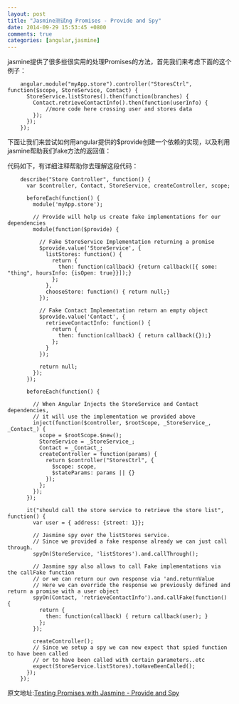 ```yaml
---
layout: post
title: "Jasmine测试ng Promises - Provide and Spy"
date: 2014-09-29 15:53:45 +0800
comments: true
categories: [angular,jasmine]
---
```

jasmine提供了很多些很实用的处理Promises的方法，首先我们来考虑下面的这个例子：

		angular.module("myApp.store").controller("StoresCtrl", function($scope, StoreService, Contact) {
		  StoreService.listStores().then(function(branches) {
		    Contact.retrieveContactInfo().then(function(userInfo) {
		        //more code here crossing user and stores data
		    });  
		  });
		});

下面让我们来尝试如何用angular提供的$provide创建一个依赖的实现，以及利用jasmine帮助我们fake方法的返回值：

代码如下，有详细注释帮助你去理解这段代码：


		describe("Store Controller", function() {
		  var $controller, Contact, StoreService, createController, scope;
		  
		  beforeEach(function() {
		    module('myApp.store');
		    
		    // Provide will help us create fake implementations for our dependencies
		    module(function($provide) {
		    
		      // Fake StoreService Implementation returning a promise
		      $provide.value('StoreService', {
		        listStores: function() {
		          return { 
		            then: function(callback) {return callback([{ some: "thing", hoursInfo: {isOpen: true}}]);}
		          };
		        },
		        chooseStore: function() { return null;}
		      });
		      
		      // Fake Contact Implementation return an empty object 
		      $provide.value('Contact', {
		        retrieveContactInfo: function() {
		          return {
		            then: function(callback) { return callback({});}
		          };
		        }
		      });
		      
		      return null;
		    });
		  });
		  
		  beforeEach(function() {
		  
		    // When Angular Injects the StoreService and Contact dependencies, 
		    // it will use the implementation we provided above
		    inject(function($controller, $rootScope, _StoreService_, _Contact_) {
		      scope = $rootScope.$new();
		      StoreService = _StoreService_;
		      Contact = _Contact_;
		      createController = function(params) {
		        return $controller("StoresCtrl", {
		          $scope: scope,
		          $stateParams: params || {}
		        });
		      };
		    });
		  });
		  
		  it("should call the store service to retrieve the store list", function() {
		    var user = { address: {street: 1}};
		    
		    // Jasmine spy over the listStores service. 
		    // Since we provided a fake response already we can just call through. 
		    spyOn(StoreService, 'listStores').and.callThrough();
		    
		    // Jasmine spy also allows to call Fake implementations via the callFake function 
		    // or we can return our own response via 'and.returnValue
		    // Here we can override the response we previously defined and return a promise with a user object
		    spyOn(Contact, 'retrieveContactInfo').and.callFake(function() {
		      return {
		        then: function(callback) { return callback(user); }
		      };
		    });
		    
		    createController();
		    // Since we setup a spy we can now expect that spied function to have been called 
		    // or to have been called with certain parameters..etc
		    expect(StoreService.listStores).toHaveBeenCalled();
		  });
		});


原文地址:[Testing Promises with Jasmine - Provide and Spy](http://ng-learn.org/2014/08/Testing_Promises_with_Jasmine_Provide_Spy/)